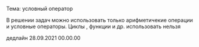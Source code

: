 Тема: условный оператор

В решении задач можно использовать только арифметичекие операции и условные операторы. Циклы , функции и др. использовать нельзя 

дедлайн 28.09.2021 00.00.00

